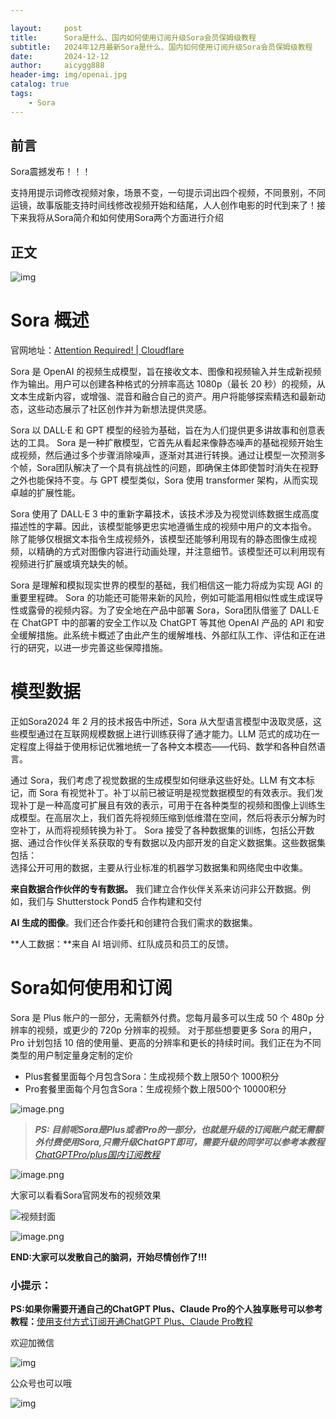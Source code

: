 ```yaml
---

layout:     post
title:      Sora是什么、国内如何使用订阅升级Sora会员保姆级教程
subtitle:   2024年12月最新Sora是什么、国内如何使用订阅升级Sora会员保姆级教程
date:       2024-12-12
author:     aicygg888
header-img: img/openai.jpg
catalog: true
tags:
    - Sora
---
```


## 前言

Sora震撼发布！！！

支持用提示词修改视频对象，场景不变，一句提示词出四个视频，不同景别，不同运镜，故事版能支持时间线修改视频开始和结尾，人人创作电影的时代到来了！接下来我将从Sora简介和如何使用Sora两个方面进行介绍

## 正文

![img](https://p3-xtjj-sign.byteimg.com/tos-cn-i-73owjymdk6/4d5af64deaa446c7a0a41da9808fe3c1~tplv-73owjymdk6-jj-mark-v1:0:0:0:0:5o6Y6YeR5oqA5pyv56S-5Yy6IEAg56aP5a6dcGx1cw==:q75.awebp?rk3s=f64ab15b&x-expires=1735745610&x-signature=gK%2BgiaBw63To3s3qL9k%2FaJ20bBQ%3D)

# Sora 概述
官网地址：[Attention Required! | Cloudflare](https://sora.com/)

Sora 是 OpenAI 的视频生成模型，旨在接收文本、图像和视频输入并生成新视频作为输出。用户可以创建各种格式的分辨率高达 1080p（最长 20 秒）的视频，从文本生成新内容，或增强、混音和融合自己的资产。用户将能够探索精选和最新动态，这些动态展示了社区创作并为新想法提供灵感。

Sora 以 DALL·E 和 GPT 模型的经验为基础，旨在为人们提供更多讲故事和创意表达的工具。  Sora 是一种扩散模型，它首先从看起来像静态噪声的基础视频开始生成视频，然后通过多个步骤消除噪声，逐渐对其进行转换。通过让模型一次预测多个帧，Sora团队解决了一个具有挑战性的问题，即确保主体即使暂时消失在视野之外也能保持不变。与 GPT 模型类似，Sora 使用 transformer 架构，从而实现卓越的扩展性能。 

 Sora 使用了 DALL·E 3 中的重新字幕技术，该技术涉及为视觉训练数据生成高度描述性的字幕。因此，该模型能够更忠实地遵循生成的视频中用户的文本指令。 除了能够仅根据文本指令生成视频外，该模型还能够利用现有的静态图像生成视频，以精确的方式对图像内容进行动画处理，并注意细节。该模型还可以利用现有视频进行扩展或填充缺失的帧。

Sora 是理解和模拟现实世界的模型的基础，我们相信这一能力将成为实现 AGI 的重要里程碑。 Sora 的功能还可能带来新的风险，例如可能滥用相似性或生成误导性或露骨的视频内容。为了安全地在产品中部署 Sora，Sora团队借鉴了 DALL·E 在 ChatGPT 中的部署的安全工作以及 ChatGPT 等其他 OpenAI 产品的 API 和安全缓解措施。此系统卡概述了由此产生的缓解堆栈、外部红队工作、评估和正在进行的研究，以进一步完善这些保障措施。
# 模型数据
正如Sora2024 年 2 月的技术报告⁠中所述，Sora 从大型语言模型中汲取灵感，这些模型通过在互联网规模数据上进行训练获得了通才能力。LLM 范式的成功在一定程度上得益于使用标记优雅地统一了各种文本模态——代码、数学和各种自然语言。

通过 Sora，我们考虑了视觉数据的生成模型如何继承这些好处。LLM 有文本标记，而 Sora 有视觉补丁。补丁以前已被证明是视觉数据模型的有效表示。我们发现补丁是一种高度可扩展且有效的表示，可用于在各种类型的视频和图像上训练生成模型。在高层次上，我们首先将视频压缩到低维潜在空间，然后将表示分解为时空补丁，从而将视频转换为补丁。 Sora 接受了各种数据集的训练，包括公开数据、通过合作伙伴关系获取的专有数据以及内部开发的自定义数据集。这些数据集包括：  
选择公开可用的数据，主要从行业标准的机器学习数据集和网络爬虫中收集。

**来自数据合作伙伴的专有数据。**
我们建立合作伙伴关系来访问非公开数据。例如，我们与 Shutterstock⁠ Pond5 合作构建和交付 

**AI 生成的图像**。我们还合作委托和创建符合我们需求的数据集。

**人工数据：**来自 AI 培训师、红队成员和员工的反馈。 

# Sora如何使用和订阅
Sora 是 Plus 帐户的一部分，无需额外付费。您每月最多可以生成 50 个 480p 分辨率的视频，或更少的 720p 分辨率的视频。 对于那些想要更多 Sora 的用户，Pro 计划包括 10 倍的使用量、更高的分辨率和更长的持续时间。我们正在为不同类型的用户制定量身定制的定价

- Plus套餐里面每个月包含Sora：生成视频个数上限50个 1000积分
- Pro套餐里面每个月包含Sora：生成视频个数上限500个  10000积分

![image.png](https://p3-xtjj-sign.byteimg.com/tos-cn-i-73owjymdk6/379b189df05942ef82821bc7525de9fa~tplv-73owjymdk6-jj-mark-v1:0:0:0:0:5o6Y6YeR5oqA5pyv56S-5Yy6IEAg56aP5a6dcGx1cw==:q75.awebp?rk3s=f64ab15b&x-expires=1735745610&x-signature=0WptS3qEza6br1oif6HlqvweP1E%3D)![点击并拖拽以移动](data:image/gif;base64,R0lGODlhAQABAPABAP///wAAACH5BAEKAAAALAAAAAABAAEAAAICRAEAOw==)



> ***PS: 目前呢Sora是Plus或者Pro的一部分，也就是升级的订阅账户就无需额外付费使用Sora,只需升级ChatGPT即可，需要升级的同学可以参考本教程** [ChatGPTPro/plus国内订阅教程](https://littlemagic8.github.io/2024/12/08/how-to-update-ChatGPTPro-plus/)*


![image.png](https://p3-xtjj-sign.byteimg.com/tos-cn-i-73owjymdk6/a52459b089be4acbbfa7ba410616fc11~tplv-73owjymdk6-jj-mark-v1:0:0:0:0:5o6Y6YeR5oqA5pyv56S-5Yy6IEAg56aP5a6dcGx1cw==:q75.awebp?rk3s=f64ab15b&x-expires=1735745610&x-signature=aVNZ1vNz8y4lIQDQBxPFvEfliUc%3D)![点击并拖拽以移动](data:image/gif;base64,R0lGODlhAQABAPABAP///wAAACH5BAEKAAAALAAAAAABAAEAAAICRAEAOw==)

大家可以看看Sora官网发布的视频效果

![视频封面](https://p3-xtjj-sign.byteimg.com/tos-cn-i-73owjymdk6/105da4ed703147b38c84aa1d4fa556e2~tplv-73owjymdk6-jj-mark-v1:0:0:0:0:5o6Y6YeR5oqA5pyv56S-5Yy6IEAg56aP5a6dcGx1cw==:q75.awebp?rk3s=f64ab15b&x-expires=1735745610&x-signature=cPsEXox0ouHQdeWhGnTOVR883kI%3D)


![image.png](https://p3-xtjj-sign.byteimg.com/tos-cn-i-73owjymdk6/7f4979b98c074375af723e2e66066035~tplv-73owjymdk6-jj-mark-v1:0:0:0:0:5o6Y6YeR5oqA5pyv56S-5Yy6IEAg56aP5a6dcGx1cw==:q75.awebp?rk3s=f64ab15b&x-expires=1735745610&x-signature=Of0DcKMiTUTwVP705DfHmQE%2BQSA%3D)

**END:大家可以发散自己的脑洞，开始尽情创作了!!!**

### **小提示：**

**PS:如果你需要开通自己的ChatGPT Plus、Claude Pro的个人独享账号可以参考教程：**[使用支付方式订阅开通ChatGPT Plus、Claude Pro教程](https://littlemagic8.github.io/2024/12/09/ChatGPT-and-Cluade/)

欢迎加微信

![img](https://picx.zhimg.com/80/v2-b1c8f90bffc8b2f4f32ab07a08a4ede6_720w.png)

公众号也可以哦

![img](https://pic1.zhimg.com/80/v2-4e622b64238b20948a02e0c988ca5704_720w.png)